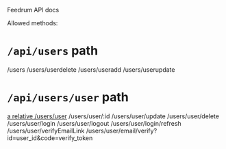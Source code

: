 Feedrum API docs

Allowed methods: 
# `/api/users` path

/users
/users/userdelete
/users/useradd
/users/userupdate

# `/api/users/user` path

[a relative /users/user](users/user.md)
/users/user/:id
/users/user/update
/users/user/delete
/users/user/login
/users/user/logout
/users/user/login/refresh
/users/user/verifyEmailLink
/users/user/email/verify?id=user_id&code=verify_token


